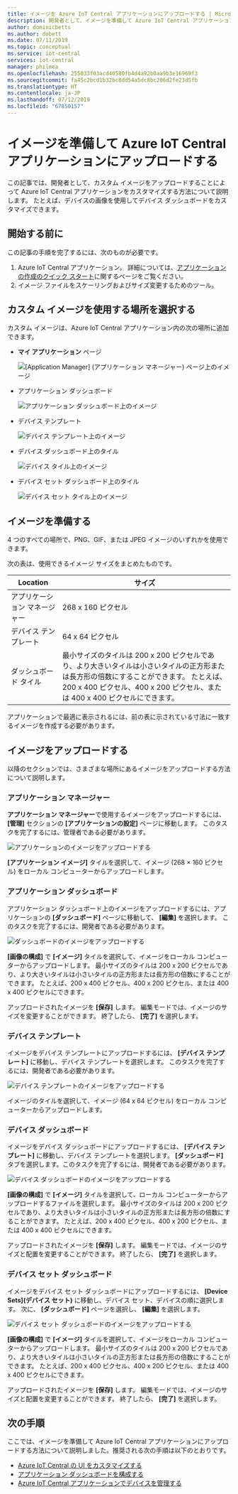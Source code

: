 ```yaml
---
title: イメージを Azure IoT Central アプリケーションにアップロードする | Microsoft Docs
description: 開発者として、イメージを準備して Azure IoT Central アプリケーションにアップロードする方法を学習します。
author: dominicbetts
ms.author: dobett
ms.date: 07/11/2019
ms.topic: conceptual
ms.service: iot-central
services: iot-central
manager: philmea
ms.openlocfilehash: 255033f03acd40580fb4d4a92b0aa9b3e16969f3
ms.sourcegitcommit: fa45c2bcd1b32bc8dd54a5dc8bc206d2fe23d5fb
ms.translationtype: HT
ms.contentlocale: ja-JP
ms.lasthandoff: 07/12/2019
ms.locfileid: "67850157"
---
```

# <a name="prepare-and-upload-images-to-your-azure-iot-central-application"></a>イメージを準備して Azure IoT Central アプリケーションにアップロードする

この記事では、開発者として、カスタム イメージをアップロードすることによって Azure IoT Central アプリケーションをカスタマイズする方法について説明します。 たとえば、デバイスの画像を使用してデバイス ダッシュボードをカスタマイズできます。

## <a name="before-you-begin"></a>開始する前に

この記事の手順を完了するには、次のものが必要です。

1. Azure IoT Central アプリケーション。 詳細については、[アプリケーションの作成のクイック スタート](quick-deploy-iot-central.md)に関するページをご覧ください。
1. イメージ ファイルをスケーリングおよびサイズ変更するためのツール。

## <a name="choose-where-to-use-custom-images"></a>カスタム イメージを使用する場所を選択する

カスタム イメージは、Azure IoT Central アプリケーション内の次の場所に追加できます。

* **マイ アプリケーション** ページ

    ![[Application Manager] (アプリケーション マネージャー) ページ上のイメージ](media/howto-prepare-images/applicationmanager.png)

* アプリケーション ダッシュボード

    ![アプリケーション ダッシュボード上のイメージ](media/howto-prepare-images/homepage.png)

* デバイス テンプレート

    ![デバイス テンプレート上のイメージ](media/howto-prepare-images/devicetemplate.png)

* デバイス ダッシュボード上のタイル

    ![デバイス タイル上のイメージ](media/howto-prepare-images/devicetile.png)

* デバイス セット ダッシュボード上のタイル

    ![デバイス セット タイル上のイメージ](media/howto-prepare-images/devicesettile.png)

## <a name="prepare-the-images"></a>イメージを準備する

4 つのすべての場所で、PNG、GIF、または JPEG イメージのいずれかを使用できます。

次の表は、使用できるイメージ サイズをまとめたものです。

| Location | サイズ |
| -------- | ------ |
| アプリケーション マネージャー | 268 x 160 ピクセル |
| デバイス テンプレート | 64 x 64 ピクセル |
| ダッシュボード タイル | 最小サイズのタイルは 200 x 200 ピクセルであり、より大きいタイルは小さいタイルの正方形または長方形の倍数にすることができます。 たとえば、200 x 400 ピクセル、400 x 200 ピクセル、または 400 x 400 ピクセルにできます。 |

アプリケーションで最適に表示されるには、前の表に示されている寸法に一致するイメージを作成する必要があります。

## <a name="upload-the-images"></a>イメージをアップロードする

以降のセクションでは、さまざまな場所にあるイメージをアップロードする方法について説明します。

### <a name="application-manager"></a>アプリケーション マネージャー

**アプリケーション マネージャー**で使用するイメージをアップロードするには、 **[管理]** セクションの **[アプリケーションの設定]** ページに移動します。 このタスクを完了するには、管理者である必要があります。

![アプリケーションのイメージをアップロードする](media/howto-prepare-images/uploadapplicationmanager.png)

**[アプリケーション イメージ]** タイルを選択して、イメージ (268 × 160 ピクセル) をローカル コンピューターからアップロードします。

### <a name="application-dashboard"></a>アプリケーション ダッシュボード

アプリケーション ダッシュボード上のイメージをアップロードするには、アプリケーションの **[ダッシュボード]** ページに移動して、 **[編集]** を選択します。 このタスクを完了するには、開発者である必要があります。

![ダッシュボードのイメージをアップロードする](media/howto-prepare-images/uploadhomepage.png)

**[画像の構成]** で **[イメージ]** タイルを選択して、イメージをローカル コンピューターからアップロードします。 最小サイズのタイルは 200 x 200 ピクセルであり、より大きいタイルは小さいタイルの正方形または長方形の倍数にすることができます。 たとえば、200 x 400 ピクセル、400 x 200 ピクセル、または 400 x 400 ピクセルにできます。

アップロードされたイメージを **[保存]** します。 編集モードでは、イメージのサイズを変更することができます。 終了したら、 **[完了]** を選択します。

### <a name="device-template"></a>デバイス テンプレート

イメージをデバイス テンプレートにアップロードするには、 **[デバイス テンプレート]** に移動し、デバイス テンプレートを選択します。 このタスクを完了するには、開発者である必要があります。

![デバイス テンプレートのイメージをアップロードする](media/howto-prepare-images/uploaddevicetemplate.png)

イメージのタイルを選択して、イメージ (64 x 64 ピクセル) をローカル コンピューターからアップロードします。

### <a name="device-dashboard"></a>デバイス ダッシュボード

イメージをデバイス ダッシュボードにアップロードするには、 **[デバイス テンプレート]** に移動し、デバイス テンプレートを選択します。 **[ダッシュボード]** タブを選択します。このタスクを完了するには、開発者である必要があります。

![デバイス ダッシュボードのイメージをアップロードする](media/howto-prepare-images/uploaddevicedashboard.png)

**[画像の構成]** で **[イメージ]** タイルを選択して、ローカル コンピューターからアップロードするファイルを選択します。 最小サイズのタイルは 200 x 200 ピクセルであり、より大きいタイルは小さいタイルの正方形または長方形の倍数にすることができます。 たとえば、200 x 400 ピクセル、400 x 200 ピクセル、または 400 x 400 ピクセルにできます。

アップロードされたイメージを **[保存]** します。 編集モードでは、イメージのサイズと配置を変更することができます。 終了したら、 **[完了]** を選択します。

### <a name="device-set-dashboard"></a>デバイス セット ダッシュボード

イメージをデバイス セット ダッシュボードにアップロードするには、 **[Device Sets]\(デバイス セット\)** に移動し、デバイス セット、デバイスの順に選択します。 次に、 **[ダッシュボード]** ページを選択し、 **[編集]** を選択します。

![デバイス セット ダッシュボードのイメージをアップロードする](media/howto-prepare-images/uploaddevicesetdashboard.png)

**[画像の構成]** で **[イメージ]** タイルを選択して、イメージをローカル コンピューターからアップロードします。 最小サイズのタイルは 200 x 200 ピクセルであり、より大きいタイルは小さいタイルの正方形または長方形の倍数にすることができます。 たとえば、200 x 400 ピクセル、400 x 200 ピクセル、または 400 x 400 ピクセルにできます。

アップロードされたイメージを **[保存]** します。 編集モードでは、イメージのサイズと配置を変更することができます。 終了したら、 **[完了]** を選択します。

## <a name="next-steps"></a>次の手順

ここでは、イメージを準備して Azure IoT Central アプリケーションにアップロードする方法について説明しました。推奨される次の手順は以下のとおりです。

* [Azure IoT Central の UI をカスタマイズする](./howto-customize-ui.md)
* [アプリケーション ダッシュボードを構成する](./howto-configure-homepage.md)
* [Azure IoT Central アプリケーションでデバイスを管理する](howto-manage-devices.md)
